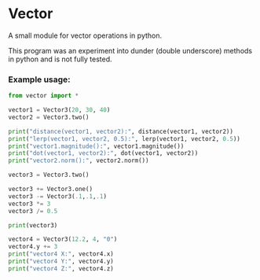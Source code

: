 # Vector
A small module for vector operations in python.

This program was an experiment into dunder (double underscore) methods in python and is not fully tested.

### Example usage:
```py
from vector import *

vector1 = Vector3(20, 30, 40)
vector2 = Vector3.two()

print("distance(vector1, vector2):", distance(vector1, vector2))
print("lerp(vector1, vector2, 0.5):", lerp(vector1, vector2, 0.5))
print("vector1.magnitude():", vector1.magnitude())
print("dot(vector1, vector2):", dot(vector1, vector2))
print("vector2.norm():", vector2.norm())

vector3 = Vector3.two()

vector3 += Vector3.one()
vector3 -= Vector3(.1,.1,.1)
vector3 *= 3
vector3 /= 0.5

print(vector3)

vector4 = Vector3(12.2, 4, "0")
vector4.y += 3
print("vector4 X:", vector4.x)
print("vector4 Y:", vector4.y)
print("vector4 Z:", vector4.z)
```